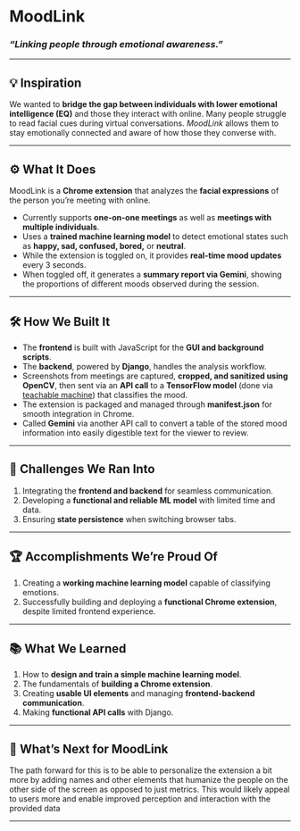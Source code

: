 # MoodLink  
### *“Linking people through emotional awareness.”*  

---

## 💡 Inspiration  
We wanted to **bridge the gap between individuals with lower emotional intelligence (EQ)** and those they interact with online. Many people struggle to read facial cues during virtual conversations. *MoodLink* allows them to stay emotionally connected and aware of how those they converse with.

---

## ⚙️ What It Does  
MoodLink is a **Chrome extension** that analyzes the **facial expressions** of the person you’re meeting with online.  

- Currently supports **one-on-one meetings** as well as **meetings with multiple individuals**.  
- Uses a **trained machine learning model** to detect emotional states such as **happy, sad, confused, bored,** or **neutral**.  
- While the extension is toggled on, it provides **real-time mood updates** every 3 seconds.  
- When toggled off, it generates a **summary report via Gemini**, showing the proportions of different moods observed during the session.


---

## 🛠️ How We Built It  
- The **frontend** is built with JavaScript for the **GUI and background scripts**.  
- The **backend**, powered by **Django**, handles the analysis workflow.  
- Screenshots from meetings are captured, **cropped, and sanitized using OpenCV**, then sent via an **API call** to a **TensorFlow model** (done via [teachable machine](https://teachablemachine.withgoogle.com/train/pose)) that classifies the mood. 
- The extension is packaged and managed through **manifest.json** for smooth integration in Chrome.
- Called **Gemini** via another API call to convert a table of the stored mood information into easily digestible text for the viewer to review.  

---

## 🚧 Challenges We Ran Into  
1. Integrating the **frontend and backend** for seamless communication.  
2. Developing a **functional and reliable ML model** with limited time and data.  
3. Ensuring **state persistence** when switching browser tabs.  

---

## 🏆 Accomplishments We’re Proud Of  
1. Creating a **working machine learning model** capable of classifying emotions.  
2. Successfully building and deploying a **functional Chrome extension**, despite limited frontend experience.  

---

## 📚 What We Learned  
1. How to **design and train a simple machine learning model**.  
2. The fundamentals of **building a Chrome extension**.  
3. Creating **usable UI elements** and managing **frontend-backend communication**.  
4. Making **functional API calls** with Django.  

---

## 🚀 What’s Next for MoodLink  
The path forward for this is to be able to personalize the extension a bit more by adding names and other elements that humanize the people on the other side of the screen as opposed to just metrics. This would likely appeal to users more and enable improved perception and interaction with the provided data

---
